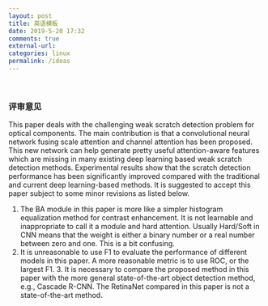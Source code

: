 ```yaml
---
layout: post
title: 英语模板
date: 2019-5-20 17:32
comments: true 
external-url:
categories: linux
permalink: /ideas
---
```

<br>


### 评审意见
This paper deals with the challenging weak scratch detection problem for optical components. The main contribution is that a convolutional neural network fusing scale attention and channel attention has been proposed. This new network can help generate pretty useful attention-aware features which are missing in many existing deep learning based weak scratch detection methods. Experimental results show that the scratch detection performance has been significantly improved compared with the traditional and current deep learning-based methods. It is suggested to accept this paper subject to some minor revisions as listed below.
 
1. The BA module in this paper is more like a simpler histogram equalization method for contrast enhancement. It is not learnable and inappropriate to call it a module and hard attention. Usually Hard/Soft in CNN means that the weight is either a binary number or a real number between zero and one. This is a bit confusing.
2. It is unreasonable to use F1 to evaluate the performance of different models in this paper. A more reasonable metric is to use ROC, or the largest F1.
3. It is necessary to compare the proposed method in this paper with the more general state-of-the-art object detection method, e.g., Cascade R-CNN. The RetinaNet compared in this paper is not a state-of-the-art method.